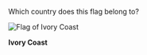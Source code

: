 Which country does this flag belong to?

![Flag of Ivory Coast](images/Flag_of_Côte_d'Ivoire.svg)
<!--question-->
**Ivory Coast**